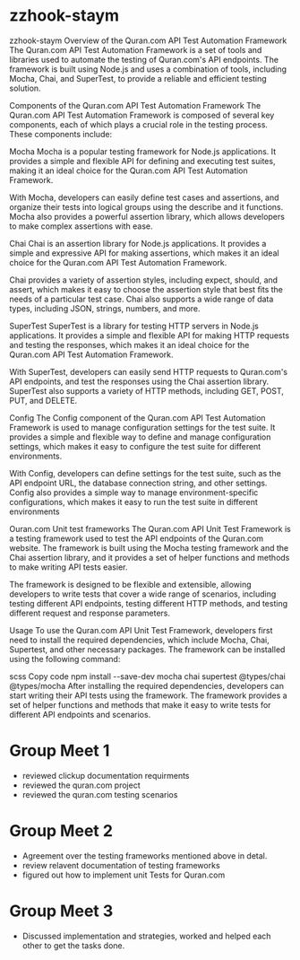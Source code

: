 # zzhook-staym
zzhook-staym
Overview of the Quran.com API Test Automation Framework
The Quran.com API Test Automation Framework is a set of tools and libraries used to automate the testing of Quran.com's API endpoints. The framework is built using Node.js and uses a combination of tools, including Mocha, Chai, and SuperTest, to provide a reliable and efficient testing solution.

Components of the Quran.com API Test Automation Framework The Quran.com API Test Automation Framework is composed of several key components, each of which plays a crucial role in the testing process. These components include:

Mocha
Mocha is a popular testing framework for Node.js applications. It provides a simple and flexible API for defining and executing test suites, making it an ideal choice for the Quran.com API Test Automation Framework.

With Mocha, developers can easily define test cases and assertions, and organize their tests into logical groups using the describe and it functions. Mocha also provides a powerful assertion library, which allows developers to make complex assertions with ease.

Chai
Chai is an assertion library for Node.js applications. It provides a simple and expressive API for making assertions, which makes it an ideal choice for the Quran.com API Test Automation Framework.

Chai provides a variety of assertion styles, including expect, should, and assert, which makes it easy to choose the assertion style that best fits the needs of a particular test case. Chai also supports a wide range of data types, including JSON, strings, numbers, and more.

SuperTest
SuperTest is a library for testing HTTP servers in Node.js applications. It provides a simple and flexible API for making HTTP requests and testing the responses, which makes it an ideal choice for the Quran.com API Test Automation Framework.

With SuperTest, developers can easily send HTTP requests to Quran.com's API endpoints, and test the responses using the Chai assertion library. SuperTest also supports a variety of HTTP methods, including GET, POST, PUT, and DELETE.

Config
The Config component of the Quran.com API Test Automation Framework is used to manage configuration settings for the test suite. It provides a simple and flexible way to define and manage configuration settings, which makes it easy to configure the test suite for different environments.

With Config, developers can define settings for the test suite, such as the API endpoint URL, the database connection string, and other settings. Config also provides a simple way to manage environment-specific configurations, which makes it easy to run the test suite in different environments

Ouran.com Unit test frameworks
The Quran.com API Unit Test Framework is a testing framework used to test the API endpoints of the Quran.com website. The framework is built using the Mocha testing framework and the Chai assertion library, and it provides a set of helper functions and methods to make writing API tests easier.

The framework is designed to be flexible and extensible, allowing developers to write tests that cover a wide range of scenarios, including testing different API endpoints, testing different HTTP methods, and testing different request and response parameters.

Usage
To use the Quran.com API Unit Test Framework, developers first need to install the required dependencies, which include Mocha, Chai, Supertest, and other necessary packages. The framework can be installed using the following command:

scss Copy code npm install --save-dev mocha chai supertest @types/chai @types/mocha After installing the required dependencies, developers can start writing their API tests using the framework. The framework provides a set of helper functions and methods that make it easy to write tests for different API endpoints and scenarios.


# Group Meet 1
- reviewed clickup documentation requirments
- reviewed the quran.com project
- reviewed the quran.com testing scenarios

# Group Meet 2
- Agreement over the testing frameworks mentioned above in detal.
- review relavent documentation of testing frameworks
- figured out how to implement unit Tests for Quran.com

# Group Meet 3
- Discussed implementation and strategies, worked and helped each other to get the tasks done.



